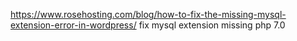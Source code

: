 https://www.rosehosting.com/blog/how-to-fix-the-missing-mysql-extension-error-in-wordpress/
fix mysql extension missing php 7.0
